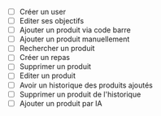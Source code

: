  - [ ] Créer un user
 - [ ] Editer ses objectifs
 - [ ] Ajouter un produit via code barre
 - [ ] Ajouter un produit manuellement
 - [ ] Rechercher un produit
 - [ ] Créer un repas
 - [ ] Supprimer un produit
 - [ ] Editer un produit
 - [ ] Avoir un historique des produits ajoutés
 - [ ] Supprimer un produit de l'historique
 - [ ] Ajouter un produit par IA
